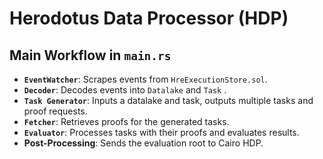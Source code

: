 # Herodotus Data Processor (HDP)

## Main Workflow in `main.rs`

- **`EventWatcher`**: Scrapes events from `HreExecutionStore.sol`.
- **`Decoder`**: Decodes events into `Datalake` and `Task` .
- **`Task Generator`**: Inputs a datalake and task, outputs multiple tasks and proof requests.
- **`Fetcher`**: Retrieves proofs for the generated tasks.
- **`Evaluator`**: Processes tasks with their proofs and evaluates results.
- **Post-Processing**: Sends the evaluation root to Cairo HDP.
